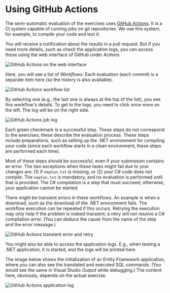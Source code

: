 ﻿# Using GitHub Actions

The semi-automatic evaluation of the exercises uses [GitHub Actions](https://github.com/features/actions). It is a CI system capable of running jobs on git repositories. We use this system, for example, to compile your code and test it.

You will receive a notification about the results in a pull request. But if you need more details, such as check the application logs, you can access these using the web interface of GitHub under _Actions_.

![GitHub Actions on the web interface](github-actions-tab.png)

Here, you will see a list of _Workflows_. Each evaluation (each commit) is a separate item here (so the history is also available).

![GitHub Actions workflow list](github-actions-executions-list.png)

By selecting one (e.g., the last one is always at the top of the list), you see this workflow's details. To get to the logs, you need to click once more on the left. The log will be on the right side.

![GitHub Actions job log](github-actions-job-log.png)

Each green checkmark is a successful step. These steps do not correspond to the exercises; these describe the evaluation process. These steps include preparations, such as setting up the .NET environment for compiling your code (since each workflow starts in a clean environment, these steps are performed each time).

Most of these steps should be successful, even if your submission contains an error. The two exceptions when these tasks might fail due to your changes are: (1) if `neptun.txt` is missing, or (2) your C# code does not compile. The `neptun.txt` is mandatory, and no evaluation is performed until that is provided. The C# compilation is a step that must succeed; otherwise, your application cannot be started.

There might be transient errors in these workflows. An example is when a download, such as the download of the .NET environment fails. The workflow execution can be repeated if this occurs. Retrying the execution may only help if the problem is indeed transient; a retry will not resolve a C# compilation error. (You can deduce the cause from the name of the step and the error message.)

![GitHub Actions transient error and retry](github-actions-rerun.png)

You might also be able to access the application logs. E.g., when testing a .NET application, it is started, and the logs will be printed here.

The image below shows the initialization of an Entity Framework application, where you can also see the translated and executed SQL commands. (You would see the same in Visual Studio _Output_ while debugging.) The content here, obviously, depends on the actual exercise.

![GitHub Actions application log](github-actions-app-log.png)
